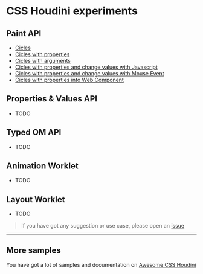 # CSS Houdini experiments

## Paint API

- [Cicles](paint/circles/)
- [Cicles with properties](paint/circles-props/)
- [Cicles with arguments](paint/circles-args/)
- [Cicles with properties and change values with Javascript](paint/circles-props-js/)
- [Cicles with properties and change values with Mouse Event](paint/circles-props-js-mouse/)
- [Cicles with properties into Web Component](paint/circles-propsweb-component/)

## Properties & Values API

- TODO

## Typed OM API

- TODO

## Animation Worklet

- TODO

## Layout Worklet

- TODO

> If you have got any suggestion or use case, please open an [issue](https://github.com/nucliweb/houdini/issues/new)

---

## More samples

You have got a lot of samples and documentation on [Awesome CSS Houdini](https://github.com/nucliweb/awesome-css-houdini)